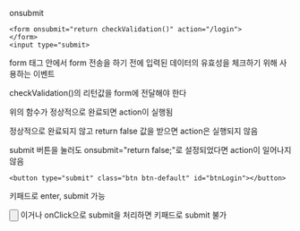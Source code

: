 onsubmit

	<form onsubmit="return checkValidation()" action="/login">
	</form>
	<input type="submit>

form 태그 안에서 form 전송을 하기 전에 입력된 데이터의 유효성을 체크하기 위해 사용하는 이벤트

checkValidation()의 리턴값을 form에 전달해야 한다

위의 함수가 정상적으로 완료되면 action이 실행됨

정상적으로 완료되지 않고 return false 값을 받으면 action은 실행되지 않음


submit 버튼을 눌러도 onsubmit="return false;"로 설정되었다면 action이 일어나지 않음

	<button type="submit" class="btn btn-default" id="btnLogin"></button>
키패드로 enter, submit 가능

<input type="button"> 이거나 onClick으로 submit을 처리하면 키패드로 submit 불가
